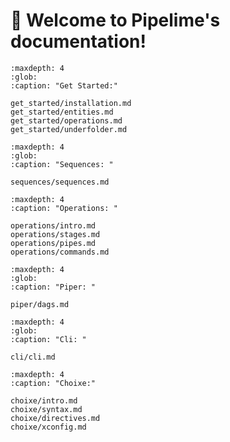 # 🍋 Welcome to Pipelime's documentation!

```{toctree}
:maxdepth: 4
:glob:
:caption: "Get Started:"

get_started/installation.md
get_started/entities.md
get_started/operations.md
get_started/underfolder.md
```

```{toctree}
:maxdepth: 4
:glob:
:caption: "Sequences: "

sequences/sequences.md
```

```{toctree}
:maxdepth: 4
:caption: "Operations: "

operations/intro.md
operations/stages.md
operations/pipes.md
operations/commands.md
```

```{toctree}
:maxdepth: 4
:glob:
:caption: "Piper: "

piper/dags.md
```

```{toctree}
:maxdepth: 4
:glob:
:caption: "Cli: "

cli/cli.md
```

```{toctree}
:maxdepth: 4
:caption: "Choixe:"

choixe/intro.md
choixe/syntax.md
choixe/directives.md
choixe/xconfig.md
```
